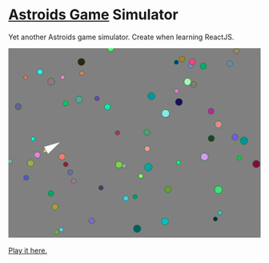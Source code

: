 # [Astroids Game](https://en.wikipedia.org/wiki/Asteroids_(video_game)) Simulator

Yet another Astroids game simulator. Create when learning ReactJS.

<div align="center">
<img src="https://github.com/phg1024/Astroids/raw/master/src/sample.png"/>
</div>

[Play it here.](https://phg1024.github.io/Astroids/)
